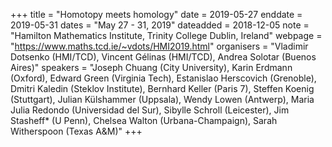 +++
title = "Homotopy meets homology"
date = 2019-05-27
enddate = 2019-05-31
dates = "May 27 - 31, 2019"
dateadded = 2018-12-05
note = "Hamilton Mathematics Institute, Trinity College Dublin, Ireland"
webpage = "https://www.maths.tcd.ie/~vdots/HMI2019.html"
organisers = "Vladimir Dotsenko (HMI/TCD), Vincent Gélinas (HMI/TCD), Andrea Solotar (Buenos Aires)"
speakers = "Joseph Chuang (City University), Karin Erdmann (Oxford), Edward Green (Virginia Tech), Estanislao Herscovich (Grenoble), Dmitri Kaledin (Steklov Institute), Bernhard Keller (Paris 7), Steffen Koenig (Stuttgart), Julian Külshammer (Uppsala), Wendy Lowen (Antwerp), Maria Julia Redondo (Universidad del Sur), Sibylle Schroll (Leicester), Jim Stasheff* (U Penn), Chelsea Walton (Urbana-Champaign), Sarah Witherspoon (Texas A&M)"
+++
